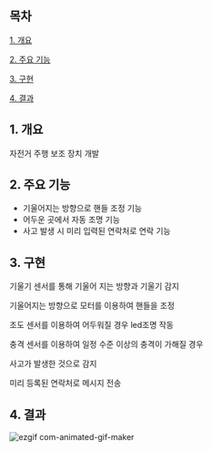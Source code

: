 ## 목차
[1. 개요](#1-개요)

[2. 주요 기능](#2-주요-기능)

[3. 구현](#3-구현)

[4. 결과](#4-결과)

## 1. 개요

자전거 주행 보조 장치 개발

## 2. 주요 기능

- 기울어지는 방향으로 핸들 조정 기능
- 어두운 곳에서 자동 조명 기능
- 사고 발생 시 미리 입력된 연락처로 연락 기능

## 3. 구현

기울기 센서를 통해 기울어 지는 방향과 기울기 감지

기울어지는 방향으로 모터를 이용하여 핸들을 조정



조도 센서를 이용하여 어두워질 경우 led조명 작동



충격 센서를 이용하여 일정 수준 이상의 충격이 가해질 경우 

사고가 발생한 것으로 감지 

미리 등록된 연락처로 메시지 전송


## 4. 결과
![ezgif com-animated-gif-maker](https://github.com/user-attachments/assets/a91fd7cf-b8ea-4c6d-afcd-a07456a7aefd)
